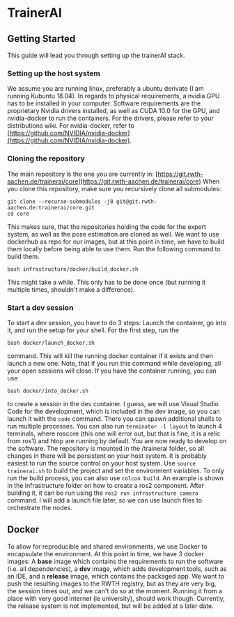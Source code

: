 
# TrainerAI

  

## Getting Started

This guide will lead you through setting up the trainerAI stack.

  

### Setting up the host system

We assume you are running linux, preferably a ubuntu derivate (I am running Kubuntu 18.04). In regards to physical requirements, a nvidia GPU has to be installed in your computer. Software requirements are the proprietary Nvidia drivers installed, as well as CUDA 10.0 for the GPU, and nvidia-docker to run the containers.
For the drivers, please refer to your distributions wiki. For nvidia-docker, refer to [https://github.com/NVIDIA/nvidia-docker](https://github.com/NVIDIA/nvidia-docker).
### Cloning the repository
The main repository is the one you are currently in: [https://git.rwth-aachen.de/trainerai/core](https://git.rwth-aachen.de/trainerai/core)
When you clone this repository, make sure you recursively clone all submodules:
```
git clone --recurse-submodules -j8 git@git.rwth-aachen.de:trainerai/core.git
cd core

```
This makes sure, that the repositories holding the code for the expert system, as well as the pose estimation are cloned as well.
We want to use dockerhub as repo for our images, but at this point in time, we have to build them locally before being able to use them. Run the following command to build them.

	bash infrastructure/docker/build_docker.sh

This might take a while. This only has to be done once (but running it multiple times, shouldn't make a difference).

### Start a dev session
To start a dev session, you have to do 3 steps: Launch the container, go into it, and run the setup for your shell.
For the first step, run the

	bash docker/launch_docker.sh

command. This will kill the running docker container if it exists and then launch a new one. Note, that if you run this command while developing, all your open sessions will close. If you have the container running, you can use

	bash docker/into_docker.sh

to create a session in the dev container. I guess, we will use Visual Studio Code for the development, which is included in the dev image, so you can launch it with the `code` command. There you can spawn additional shells to run multiple processes. You can also run `terminator -l layout` to launch 4 terminals, where roscore (this one will error out, but that is fine, it is a relic from ros1) and htop are running by default.
You are now ready to develop on the software. The repository is mounted in the /trainerai folder, so all changes in there will be persistent on your host system. It is probably easiest to run the source control on your host system.
Use `source trainerai.sh` to build the project and set the environment variables. To only run the build process, you can also use `colcon build`.
An example is shown in the infrastructure folder on how to create a ros2 component. After building it, it can be run using the `ros2 run infrastructure camera` command. I will add a launch file later, so we can use launch files to orchestrate the nodes. 
## Docker
To allow for reproducible and shared environments, we use Docker to encapsulate the environment. At this point in time, we have 3 docker images: A **base** image which contains the requirements to run the software (i.e. all dependencies), a **dev** image, which adds development tools, such as an IDE, and a **release** image, which contains the packaged app.
We want to push the resulting images to the RWTH registry, but as they are very big, the session times out, and we can't do so at the moment. Running it from a place with very good internet (ie university), should work though.
Currently, the release system is not implemented, but will be added at a later date.
